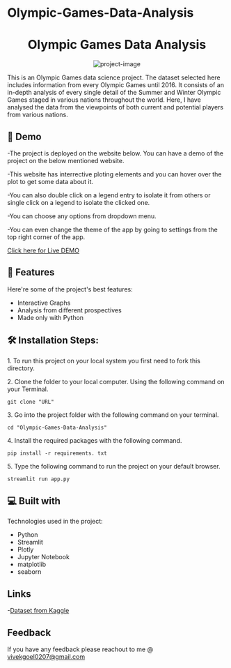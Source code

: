 # Olympic-Games-Data-Analysis
<h1 align="center" id="title">Olympic Games Data Analysis</h1>

<p align="center"><img src="https://socialify.git.ci/vivek-2567/Olympic-Games-Data-Analysis/image?description=1&descriptionEditable=Data%20Analysis%20on%20Olympic%20Games%20till%202016...&font=Jost&name=1&owner=1&pattern=Signal&theme=Light" alt="project-image"></p>

<p id="description">This is an Olympic Games data science project. The dataset selected here includes information from every Olympic Games until 2016. It consists of an in-depth analysis of every single detail of the Summer and Winter Olympic Games staged in various nations throughout the world. Here, I have analysed the data from the viewpoints of both current and potential players from various nations.</p>

<h2>🚀 Demo</h2>

-The project is deployed on the website below. You can have a demo of the project on the below mentioned website.

-This website has interrective ploting elements and you can hover over the plot to get some data about it.

-You can also double click on a legend entry to isolate it from others or single click on a legend to isolate the clicked one.

-You can choose any options from dropdown menu.

-You can even change the theme of the app by going to settings from the top right corner of the app.


[Click here for Live DEMO](https://vivek-2567-olympic-games-data-analysis-app-zrn7gl.streamlit.app/)

<!-- <h2>Project Screenshots:</h2>

![]("https://github.com/vivek-2567/Olympic-Games-Data-Analysis/blob/main/Summer-olympic.gif")

![]("https://github.com/vivek-2567/Olympic-Games-Data-Analysis/blob/main/winter%20olympics.gif")

![]("https://github.com/vivek-2567/Olympic-Games-Data-Analysis/blob/main/changing%20theme.gif") -->

  
  
<h2>🧐 Features</h2>

Here're some of the project's best features:

*   Interactive Graphs
*   Analysis from different prospectives
*   Made only with Python

<h2>🛠️ Installation Steps:</h2>

<p>1. To run this project on your local system you first need to fork this directory.</p>

<p>2. Clone the folder to your local computer. Using the following command on your Terminal.</p>

```
git clone "URL"
```

<p>3. Go into the project folder with the following command on your terminal.</p>

```
cd "Olympic-Games-Data-Analysis"
```

<p>4. Install the required packages with the following command.</p>

```
pip install -r requirements. txt
```

<p>5. Type the following command to run the project on your default browser.</p>

```
streamlit run app.py
```

  
  
<h2>💻 Built with</h2>

Technologies used in the project:

*   Python
*   Streamlit
*   Plotly
*   Jupyter Notebook
*   matplotlib
*   seaborn


## Links
-[Dataset from Kaggle](https://www.kaggle.com/datasets/heesoo37/120-years-of-olympic-history-athletes-and-results)

## Feedback
If you have any feedback please reachout to me @ vivekgoel0207@gmail.com
